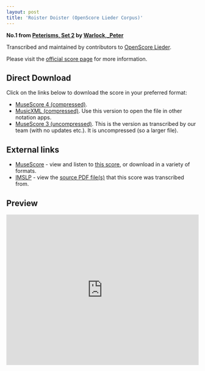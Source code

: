 ```yaml
---
layout: post
title: 'Roister Doister (OpenScore Lieder Corpus)'
---
```


__No.1 from [Peterisms, Set 2](https://fourscoreandmore.org/OpenScore/Warlock%2C_Peter/Peterisms%2C_Set_2/) by [Warlock,_Peter](https://fourscoreandmore.org/OpenScore/Warlock%2C_Peter)__

Transcribed and maintained by contributors to [OpenScore Lieder].

Please visit the [official score page] for more information.

[official score page]: https://musescore.com/openscore-lieder-corpus/scores/6447758
[OpenScore Lieder]: https://musescore.com/openscore-lieder-corpus

## Direct Download

Click on the links below to download the score in your preferred format:
- [MuseScore 4 (compressed)](https://fourscoreandmore.org/OpenScore/Warlock%2C_Peter/Peterisms%2C_Set_2/1_Roister_Doister.mscz).
- [MusicXML (compressed)](https://fourscoreandmore.org/OpenScore/Warlock%2C_Peter/Peterisms%2C_Set_2/1_Roister_Doister.mxl). Use this version to open the file in other notation apps.
- [MuseScore 3 (uncompressed)](https://raw.githubusercontent.com/OpenScore/Lieder/refs/heads/main/scores/Warlock%2C_Peter/Peterisms%2C_Set_2/1_Roister_Doister/lc6447758.mscx). This is the version as transcribed by our team (with no updates etc.). It is uncompressed (so a larger file).

## External links

- [MuseScore] - view and listen to [this score][MuseScore], or download in a variety of formats.
- [IMSLP] - view the [source PDF file(s)][IMSLP] that this score was transcribed from.

[MuseScore]: https://musescore.com/score/6447758
[IMSLP]: https://imslp.org/wiki/Special:ReverseLookup/476181

## Preview

<iframe width="100%" height="394" src="https://musescore.com/openscore-lieder-corpus/scores/6447758/embed" frameborder="0" allowfullscreen allow="autoplay; fullscreen"></iframe>
